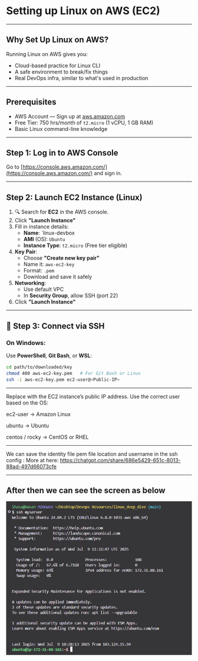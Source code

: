 # Setting up Linux on AWS (EC2)
---
## Why Set Up Linux on AWS?

Running Linux on AWS gives you:

- Cloud-based practice for Linux CLI
- A safe environment to break/fix things
- Real DevOps infra, similar to what's used in production  

---

## Prerequisites

- AWS Account — Sign up at [aws.amazon.com](https://aws.amazon.com/)
- Free Tier: 750 hrs/month of `t2.micro` (1 vCPU, 1 GB RAM)
- Basic Linux command-line knowledge

---

## Step 1: Log in to AWS Console

Go to [https://console.aws.amazon.com/](https://console.aws.amazon.com/) and sign in.

---

## Step 2: Launch EC2 Instance (Linux)

1. 🔍 Search for **EC2** in the AWS console.
2. Click **"Launch Instance"**
3. Fill in instance details:
   - **Name**: `linux-devbox
   - **AMI** (OS): `Ubuntu`
   - **Instance Type**: `t2.micro` (Free tier eligible)
4. **Key Pair**:
   - Choose **"Create new key pair"**
   - Name it: `aws-ec2-key`
   - Format: `.pem`
   - Download and save it safely
5. **Networking**:
   - Use default VPC
   - In **Security Group**, allow SSH (port 22)
6. Click **"Launch Instance"**

---

## 🔐 Step 3: Connect via SSH

### On Windows:

Use **PowerShell**, **Git Bash**, or **WSL**:

```bash
cd path/to/downloaded/key
chmod 400 aws-ec2-key.pem   # For Git Bash or Linux
ssh -i aws-ec2-key.pem ec2-user@<Public-IP>
```
---

Replace <Public-IP> with the EC2 instance’s public IP address. Use the correct user based on the OS:

ec2-user → Amazon Linux

ubuntu → Ubuntu

centos / rocky → CentOS or RHEL

---

We can save the identity file pem file location and username in the ssh config : More at here:  https://chatgpt.com/share/686e5429-651c-8013-88ad-497d66073cfe

---

## After then we can see the screen as below

![linux logged in user](/images/image.png)

